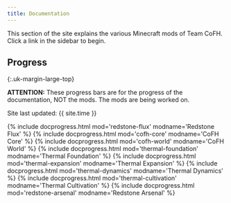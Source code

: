 ```yaml
---
title: Documentation
---
```


This section of the site explains the various Minecraft mods of Team CoFH. Click
a link in the sidebar to begin.


Progress
--------
{:.uk-margin-large-top}

**ATTENTION:** These progress bars are for the progress of the documentation,
NOT the mods. The mods are being worked on.

Site last updated: {{ site.time }}

{% include docprogress.html mod='redstone-flux' modname='Redstone Flux' %}
{% include docprogress.html mod='cofh-core' modname='CoFH Core' %}
{% include docprogress.html mod='cofh-world' modname='CoFH World' %}
{% include docprogress.html mod='thermal-foundation' modname='Thermal Foundation' %}
{% include docprogress.html mod='thermal-expansion' modname='Thermal Expansion' %}
{% include docprogress.html mod='thermal-dynamics' modname='Thermal Dynamics' %}
{% include docprogress.html mod='thermal-cultivation' modname='Thermal Cultivation' %}
{% include docprogress.html mod='redstone-arsenal' modname='Redstone Arsenal' %}
